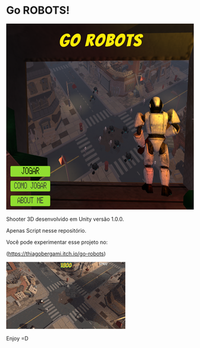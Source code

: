 # Go ROBOTS!

<img src="https://github.com/thiagobergami/go-robots/blob/master/img/menu.png" width="600" height="500">

Shooter 3D desenvolvido em Unity versão 1.0.0.

Apenas Script nesse repositório.

Você pode experimentar esse projeto no: 

(https://thiagobergami.itch.io/go-robots)

![](img/simple.gif)

Enjoy =D
